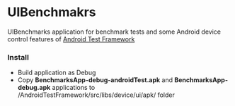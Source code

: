 # UIBenchmakrs
UIBenchmarks application for benchmark tests and some Android device control features of [Android Test Framework](https://github.com/VirtualVFix/AndroidTestFramework)

### Install
- Build application as Debug
- Copy <b>BenchmarksApp-debug-androidTest.apk</b> and <b>BenchmarksApp-debug.apk</b> applications to /AndroidTestFramework/src/libs/device/ui/apk/ folder<br>
